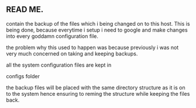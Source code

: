 ## READ ME.

contain the backup of the files which i being changed on to this host. This is being done, because everytime i setup i need to google and make changes into every goddamn configuration file.

the problem why this used to happen was because previously i was not very much concerned on taking and keeping backups.

all the system configuration files are kept in


configs folder

the backup files will be placed with the same directory structure as it is on to the system hence ensuring to reming the structure while keeping the files back.
